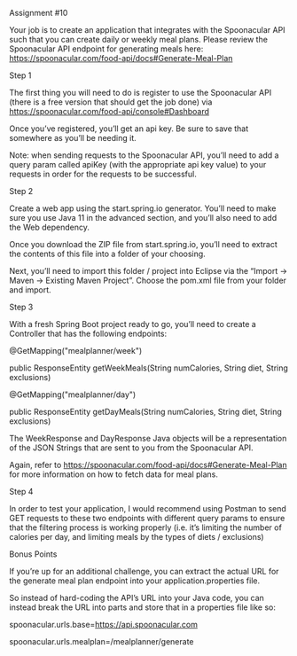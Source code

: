 Assignment #10

Your job is to create an application that integrates with the Spoonacular API such that you can create daily or weekly meal plans. Please review the Spoonacular API endpoint for generating meals here: https://spoonacular.com/food-api/docs#Generate-Meal-Plan

Step 1

The first thing you will need to do is register to use the Spoonacular API (there is a free version that should get the job done) via https://spoonacular.com/food-api/console#Dashboard

Once you’ve registered, you’ll get an api key. Be sure to save that somewhere as you’ll be needing it.

Note: when sending requests to the Spoonacular API, you’ll need to add a query param called apiKey (with the appropriate api key value) to your requests in order for the requests to be successful.

Step 2

Create a web app using the start.spring.io generator. You’ll need to make sure you use Java 11 in the advanced section, and you’ll also need to add the Web dependency.

Once you download the ZIP file from start.spring.io, you’ll need to extract the contents of this file into a folder of your choosing.

Next, you’ll need to import this folder / project into Eclipse via the “Import -> Maven -> Existing Maven Project”. Choose the pom.xml file from your folder and import.

Step 3

With a fresh Spring Boot project ready to go, you’ll need to create a Controller that has the following endpoints:

@GetMapping("mealplanner/week")

public ResponseEntity<WeekResponse> getWeekMeals(String numCalories, String diet, String exclusions)

@GetMapping("mealplanner/day")

public ResponseEntity<DayResponse> getDayMeals(String numCalories, String diet, String exclusions)

The WeekResponse and DayResponse Java objects will be a representation of the JSON Strings that are sent to you from the Spoonacular API.

Again, refer to https://spoonacular.com/food-api/docs#Generate-Meal-Plan for more information on how to fetch data for meal plans.

Step 4

In order to test your application, I would recommend using Postman to send GET requests to these two endpoints with different query params to ensure that the filtering process is working properly (i.e. it’s limiting the number of calories per day, and limiting meals by the types of diets / exclusions)

Bonus Points

If you’re up for an additional challenge, you can extract the actual URL for the generate meal plan endpoint into your application.properties file.

So instead of hard-coding the API’s URL into your Java code, you can instead break the URL into parts and store that in a properties file like so:

spoonacular.urls.base=https://api.spoonacular.com

spoonacular.urls.mealplan=/mealplanner/generate
